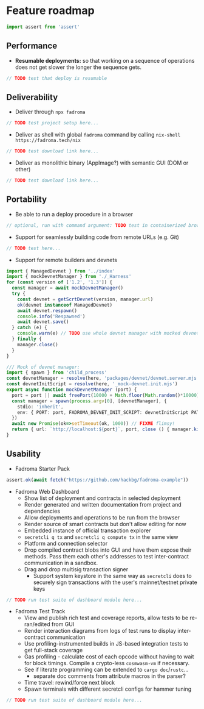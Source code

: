 # Feature roadmap

```typescript
import assert from 'assert'
```

## Performance

* **Resumable deployments:** so that working on a sequence of operations does not get slower the longer the sequence gets.

```typescript
// TODO test that deploy is resumable
```

## Deliverability

* Deliver through `npx fadroma`

```typescript
// TODO test project setup here...
```

* Deliver as shell with global `fadroma` command by calling `nix-shell https://fadroma.tech/nix`

```typescript
// TODO test download link here...
```

* Deliver as monolithic binary (AppImage?) with semantic GUI (DOM or other)

```typescript
// TODO test download link here...
```

## Portability

* Be able to run a deploy procedure in a browser

```typescript
// optional, run with command argument: TODO test in containerized browser here...
```

* Support for seamlessly building code from remote URLs (e.g. Git)

```typescript
// TODO test here...
```

* Support for remote builders and devnets

```typescript
import { ManagedDevnet } from '../index'
import { mockDevnetManager } from './_Harness'
for (const version of ['1.2', '1.3']) {
  const manager = await mockDevnetManager()
  try {
    const devnet = getScrtDevnet(version, manager.url)
    ok(devnet instanceof ManagedDevnet)
    await devnet.respawn()
    console.info('Respawned')
    await devnet.save()
  } catch (e) {
    console.warn(e) // TODO use whole devnet manager with mocked devnet init
  } finally {
    manager.close()
  }
}

/// Mock of devnet manager:
import { spawn } from 'child_process'
const devnetManager = resolve(here, 'packages/devnet/devnet.server.mjs')
const devnetInitScript = resolve(here, '_mock-devnet.init.mjs')
export async function mockDevnetManager (port) {
  port = port || await freePort(10000 + Math.floor(Math.random()*10000))
  const manager = spawn(process.argv[0], [devnetManager], {
    stdio: 'inherit',
    env: { PORT: port, FADROMA_DEVNET_INIT_SCRIPT: devnetInitScript PATH: process.env.path }
  })
  await new Promise(ok=>setTimeout(ok, 1000)) // FIXME flimsy!
  return { url: `http://localhost:${port}`, port, close () { manager.kill() } }
}
```

## Usability

* Fadroma Starter Pack

```typescript
assert.ok(await fetch("https://github.com/hackbg/fadroma-example"))
```

* Fadroma Web Dashboard
  * Show list of deployment and contracts in selected deployment
  * Render generated and written documentation from project and dependencies
  * Allow deployments and operations to be run from the browser
  * Render source of smart contracts but don't allow editing for now
  * Embedded instance of official transaction explorer
  * `secretcli q tx` and `secretcli q compute tx` in the same view
  * Platform and connection selector
  * Drop compiled contract blobs into GUI and have them expose their methods.
    Pass them each other's addresses to test inter-contract communication in a sandbox.
  * Drag and drop multisig transaction signer
    * Support system keystore in the same way as `secretcli` does
      to securely sign transactions with the user's mainnet/testnet private keys

```typescript
// TODO run test suite of dashboard module here...
```

* Fadroma Test Track
  * View and publish rich test and coverage reports, allow tests to be re-ran/edited from GUI
  * Render interaction diagrams from logs of test runs to display inter-contract communication
  * Use profiling-instrumented builds in JS-based integration tests to get full-stack coverage
  * Gas profiling - calculate cost of each opcode without having to wait for block timings. Compile a crypto-less `cosmwasm-vm` if necessary.
  * See if literate programming can be extended to `cargo doc`/`rustc`...
    * separate doc comments from attribute macros in the parser?
  * Time travel: rewind/force next block
  * Spawn terminals with different secretcli configs for hammer tuning

```typescript
// TODO run test suite of dashboard module here...
```
